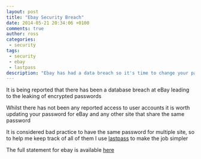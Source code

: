 ```yaml
---
layout: post
title: "Ebay Security Breach"
date: 2014-05-21 20:34:06 +0100
comments: true
author: ross
categories: 
 - security
tags: 
 - security
 - ebay
 - lastpass
description: "Ebay has had a data breach so it's time to change your passwords again"
---
```


It is being reported that there has been a database breach at eBay leading to the leaking of encrypted passwords

Whilst there has not been any reported access to user accounts it is worth updating your password for eBay and any other site that share the same password

It is considered bad practice to have the same password for multiple site, so to help me keep track of all of them I use [lastpass](https://lastpass.com) to make the job simpler

The full statement for ebay is available [here](http://www.ebayinc.com/in_the_news/story/ebay-inc-ask-ebay-users-change-passwords)
